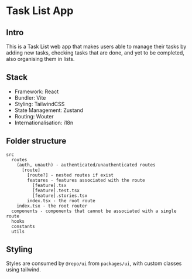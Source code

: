 # Task List App

## Intro

This is a Task List web app that makes users able to manage their tasks by adding new tasks, checking tasks that are done, and yet to be completed, also organising them in lists.

## Stack

- Framework: React
- Bundler: Vite
- Styling: TailwindCSS
- State Management: Zustand
- Routing: Wouter
- Internationalisation: i18n

## Folder structure

```
src
  routes
    (auth, unauth) - authenticated/unauthenticated routes
      [route]
        [route?] - nested routes if exist
        features - features associated with the route
          [feature].tsx
          [feature].test.tsx
          [feature].stories.tsx
        index.tsx - the root route
    index.tsx - the root router
  components - components that cannot be associated with a single route
  hooks
  constants
  utils
```

## Styling

Styles are consumed by `@repo/ui` from `packages/ui`, with custom classes using tailwind.
